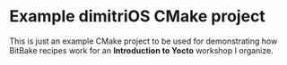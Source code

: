 # Example dimitriOS CMake project

This is just an example CMake project to be used for demonstrating
how BitBake recipes work for an **Introduction to Yocto** workshop I organize.
